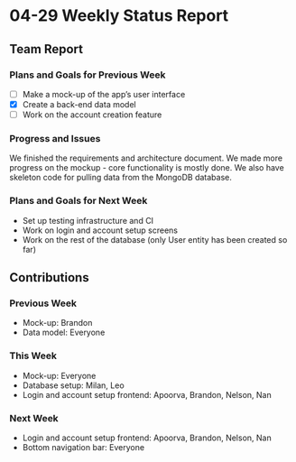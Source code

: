 # 04-29 Weekly Status Report

## Team Report

### Plans and Goals for Previous Week
<!--
  [ ]: Incomplete task
  [x]: Complete task
-->
- [ ] Make a mock-up of the app’s user interface
- [x] Create a back-end data model
- [ ] Work on the account creation feature

### Progress and Issues
We finished the requirements and architecture document. We made more progress on the mockup - core functionality is mostly done. We also have skeleton code for pulling data from the MongoDB database.

### Plans and Goals for Next Week
- Set up testing infrastructure and CI
- Work on login and account setup screens
- Work on the rest of the database (only User entity has been created so far)

## Contributions

### Previous Week
- Mock-up: Brandon
- Data model: Everyone

### This Week
- Mock-up: Everyone
- Database setup: Milan, Leo
- Login and account setup frontend: Apoorva, Brandon, Nelson, Nan

### Next Week
- Login and account setup frontend: Apoorva, Brandon, Nelson, Nan
- Bottom navigation bar: Everyone